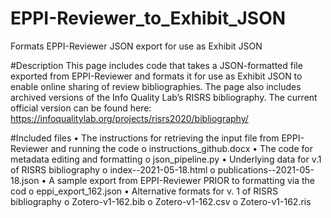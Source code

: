 # EPPI-Reviewer_to_Exhibit_JSON
Formats EPPI-Reviewer JSON export for use as Exhibit JSON

#Description
This page includes code that takes a JSON-formatted file exported from EPPI-Reviewer and formats it for use as Exhibit JSON to enable online sharing of review bibliographies. The page also includes archived versions of the Info Quality Lab’s RISRS bibliography. The current official version can be found here: https://infoqualitylab.org/projects/risrs2020/bibliography/ 

#Included files
•	The instructions for retrieving the input file from EPPI-Reviewer and running the code
o	instructions_github.docx
•	The code for metadata editing and formatting
o	 json_pipeline.py
•	Underlying data for v.1 of RISRS bibliography
o	index--2021-05-18.html
o	publications--2021-05-18.json
•	A sample export from EPPI-Reviewer PRIOR to formatting via the cod
o	eppi_export_162.json
•	Alternative formats for v. 1 of RISRS bibliography
o	Zotero-v1-162.bib
o	Zotero-v1-162.csv
o	Zotero-v1-162.ris
